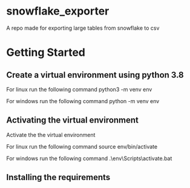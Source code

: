 # snowflake_exporter
A repo made for exporting large tables from snowflake to csv

# Getting Started
## Create a virtual environment using python 3.8

For linux run the following command
python3 -m venv env

For windows run the following command
python -m venv env

## Activating the virtual environment
Activate the the virtual environment

For linux run the following command
source env/bin/activate

For windows run the following command
.\env\Scripts\activate.bat

## Installing the requirements